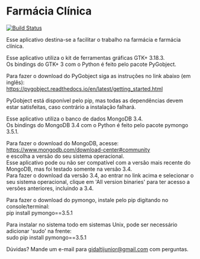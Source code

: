 # Farmácia Clínica

[![Build Status](https://travis-ci.org/gidaltijunior/farmacia-clinica.svg?branch=master)](https://travis-ci.org/gidaltijunior/farmacia-clinica)

Esse aplicativo destina-se a facilitar o trabalho na farmácia e farmácia clínica.

Esse aplicativo utiliza o kit de ferramentas gráficas GTK+ 3.18.3.<br>
Os bindings do GTK+ 3 com o Python é feito pelo pacote PyGobject.

Para fazer o download do PyGobject siga as instruções no link abaixo (em inglês):<br>
https://pygobject.readthedocs.io/en/latest/getting_started.html

PyGobject está disponível pelo pip, mas todas as dependências devem estar satisfeitas, caso contrário a instalação falhará.

Esse aplicativo utiliza o banco de dados MongoDB 3.4.<br>
Os bindings do MongoDB 3.4 com o Python é feito pelo pacote pymongo 3.5.1.

Para fazer o download do MongoDB, acesse:<br>
https://www.mongodb.com/download-center#community<br>
e escolha a versão do seu sistema operacional.<br>
Esse aplicativo pode ou não ser compatível com a versão mais recente do MongoDB, mas foi testado somente na versão 3.4.<br>
Para fazer o download da versão 3.4, ao entrar no link acima e selecionar o seu sistema operacional, clique em 'All version binaries' para ter acesso a versões anteriores, incluindo a 3.4.

Para fazer o download do pymongo, instale pelo pip digitando no console/terminal:<br>
pip install pymongo==3.5.1

Para instalar no sistema todo em sistemas Unix, pode ser necessário adicionar 'sudo' na frente:<br>
sudo pip install pymongo==3.5.1

Dúvidas? Mande um e-mail para gidaltijunior@gmail.com com perguntas.
